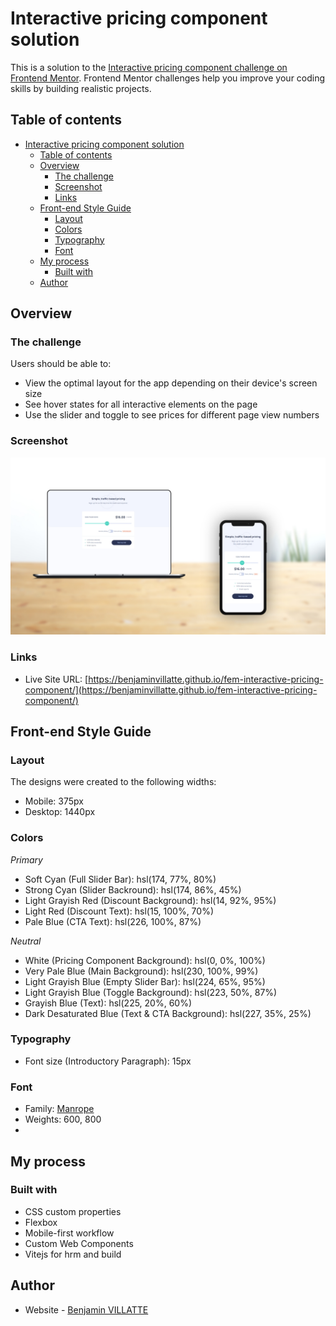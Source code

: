 # Interactive pricing component solution

This is a solution to the [Interactive pricing component challenge on Frontend Mentor](https://www.frontendmentor.io/challenges/interactive-pricing-component-t0m8PIyY8). Frontend Mentor challenges help you improve your coding skills by building realistic projects. 

## Table of contents

- [Interactive pricing component solution](#interactive-pricing-component-solution)
  - [Table of contents](#table-of-contents)
  - [Overview](#overview)
    - [The challenge](#the-challenge)
    - [Screenshot](#screenshot)
    - [Links](#links)
  - [Front-end Style Guide](#front-end-style-guide)
    - [Layout](#layout)
    - [Colors](#colors)
    - [Typography](#typography)
    - [Font](#font)
  - [My process](#my-process)
    - [Built with](#built-with)
  - [Author](#author)


## Overview

### The challenge

Users should be able to:

- View the optimal layout for the app depending on their device's screen size
- See hover states for all interactive elements on the page
- Use the slider and toggle to see prices for different page view numbers

### Screenshot

![](./screenshot.jpg)


### Links

- Live Site URL: [https://benjaminvillatte.github.io/fem-interactive-pricing-component/](https://benjaminvillatte.github.io/fem-interactive-pricing-component/)

## Front-end Style Guide

### Layout

The designs were created to the following widths:

- Mobile: 375px
- Desktop: 1440px

### Colors

_Primary_

- Soft Cyan (Full Slider Bar): hsl(174, 77%, 80%)
- Strong Cyan (Slider Backround): hsl(174, 86%, 45%)
- Light Grayish Red (Discount Background): hsl(14, 92%, 95%)
- Light Red (Discount Text): hsl(15, 100%, 70%)
- Pale Blue (CTA Text): hsl(226, 100%, 87%)

_Neutral_

- White (Pricing Component Background): hsl(0, 0%, 100%)
- Very Pale Blue (Main Background): hsl(230, 100%, 99%)
- Light Grayish Blue (Empty Slider Bar): hsl(224, 65%, 95%)
- Light Grayish Blue (Toggle Background): hsl(223, 50%, 87%)
- Grayish Blue (Text): hsl(225, 20%, 60%)
- Dark Desaturated Blue (Text & CTA Background): hsl(227, 35%, 25%)

### Typography

- Font size (Introductory Paragraph): 15px

### Font

- Family: [Manrope](https://fonts.google.com/specimen/Manrope)
- Weights: 600, 800
- 
## My process

### Built with

- CSS custom properties
- Flexbox
- Mobile-first workflow
- Custom Web Components
- Vitejs for hrm and build


## Author

- Website - [Benjamin VILLATTE](https://www.benjaminvillatte.fr)
